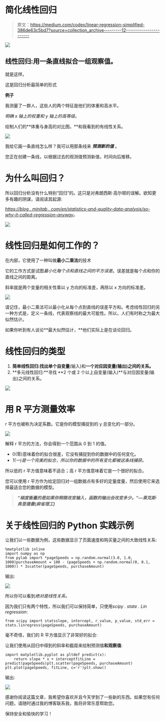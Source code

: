 # 简化线性回归

> 原文：<https://medium.com/codex/linear-regression-simplified-386de63c5bd7?source=collection_archive---------12----------------------->

![](img/28920649f9084d21a32690332e391ddc.png)

## 线性回归:用一条直线拟合一组观察值。

就是这样。

这是回归分析最简单的形式

**例子**

我测量了一群人，这些人的两个特征是他们的体重和高水平。

*明确 x 轴上的权重和 y 轴上的高等级。*

绘制人们的**体重与身高的对比图。**和我看到的有线性关系。

![](img/64bba0b30563ceca78b3c6f500195a27.png)

我给它画一条直线怎么样？我可以用那条线来 ***预测新的值*** 。

您正在创建一条线，以根据过去的观测值预测新值，时间向后推移。

# 为什么叫回归？

所以回归分析没有什么特别“回归”的。这只是对弗朗西斯·高尔顿的误解。欲知更多有趣的阴谋，请阅读其起源:

[*https://blog . minitab . com/en/statistics-and-quality-data-analysis/so-why-it-called-regression-anyway*](https://blog.minitab.com/en/statistics-and-quality-data-analysis/so-why-is-it-called-regression-anyway)*。*

![](img/528146ae74d5e4fb90479b4e09016f53.png)

# 线性回归是如何工作的？

在内部，它使用了一种叫做**最小二乘法**的技术

它的工作方式是试图*最小化每个点和直线之间的平方误差*。误差就是每个点和你的直线之间的距离。

斜率就是两个变量的相关性乘以 y 方向的标准差，再除以 x 方向的标准差。

![](img/baf1bdb7763d621c8075347e5e50008e.png)

请记住，最小二乘法可以最小化从每个点到直线的误差平方和。考虑线性回归的另一种方式是，定义一条线，代表观察线的最大可能性。所以，人们有时称之为最大似然估计。

如果你听到有人谈论**最大似然估计，**他们实际上是在谈论回归。

# 线性回归的类型

1.  **简单线性回归:**找出**单个自变量**(输入)和**一个对应因变量(输出)之间的关系。**
2.  **多元线性回归:**寻找 **2 个或 2 个以上自变量(输入)**与对应因变量(输出)之间的关系。

![](img/a5bb5c1c6a8e3e8c8503d4e0130e618f.png)

# 用 R 平方测量效率

r 平方也被称为决定系数。它是你的模型捕捉到的 y 总变化的一部分。

![](img/ff15cdf8ab4016b35542496f929feab1.png)

解释 r 平方的方法，你会得到一个范围从 0 到 1 的值。

*   0(零)意味着你的拟合很差，它没有捕捉到你的数据中的任何变化。
*   *1(一)是一个完美的拟合，所以你的数据中的所有变化都被这条线捕获。*

所以低的 r 平方值意味着不适合；高 r 平方值意味着它是一个很好的拟合。

您可以使用 r 平方作为给定回归对一组数据点有多好的定量度量，然后使用它来选择最适合您的数据的模型。

> ***“梯度衡量的是如果你稍微改变输入，函数的输出会改变多少。”—莱克斯·弗里德曼(麻省理工)***

# 关于线性回归的 Python 实践示例

让我们以一些数据为例，这些数据显示了页面速度和购买量之间的大致线性关系:

```
%matplotlib inline
import numpy as np
from pylab import *pageSpeeds = np.random.normal(3.0, 1.0, 1000)purchaseAmount = 100 - (pageSpeeds + np.random.normal(0, 0.1, 1000)) * 3scatter(pageSpeeds, purchaseAmount)
```

输出:

![](img/af26339196361ec21f95bd1d44470b0d.png)

所以你可以看到*绝对是线性关系。*

因为我们只有两个特性，所以我们可以保持简单，只使用*scipy . state . Lin regression*:

```
from scipy import statsslope, intercept, r_value, p_value, std_err = stats.linregress(pageSpeeds, purchaseAmount)
```

毫不奇怪，我们的 R 平方值显示了非常好的拟合:

让我们使用从回归中得到的斜率和截距来绘制预测值**和观察值**:

```
import matplotlib.pyplot as pltdef predict(x):
    return slope * x + interceptfitLine = predict(pageSpeeds)plt.scatter(pageSpeeds, purchaseAmount)
plt.plot(pageSpeeds, fitLine, c='r')plt.show()
```

输出:

![](img/5a317e2c81260d3204f5fe600b904298.png)

感谢你阅读这篇文章，我希望你喜欢并且今天学到了一些新的东西。如果您有任何问题，请随时通过我的博客联系我，我将非常乐意帮助您。

保持安全和愉快的学习！